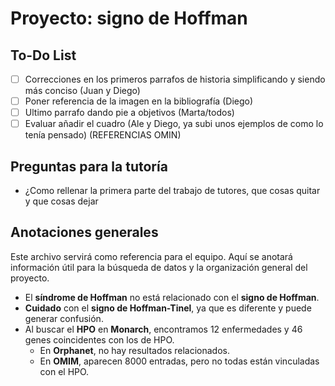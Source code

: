 # Proyecto: signo de Hoffman

## To-Do List

- [ ] Correcciones en los primeros parrafos de historia simplificando y siendo más conciso (Juan y Diego)
- [ ] Poner referencia de la imagen en la bibliografía (Diego)
- [ ] Ultimo parrafo dando pie a objetivos (Marta/todos)
- [ ] Evaluar añadir el cuadro (Ale y Diego, ya subi unos ejemplos de como lo tenía pensado) (REFERENCIAS OMIN)

## Preguntas para la tutoría

- ¿Como rellenar la primera parte del trabajo de tutores, que cosas quitar y que cosas dejar

## Anotaciones generales

Este archivo servirá como referencia para el equipo. Aquí se anotará información útil para la búsqueda de datos y la organización general del proyecto.

- El **síndrome de Hoffman** no está relacionado con el **signo de Hoffman**.
- **Cuidado** con el **signo de Hoffman-Tinel**, ya que es diferente y puede generar confusión.
- Al buscar el **HPO** en **Monarch**, encontramos 12 enfermedades y 46 genes coincidentes con los de HPO.  
  - En **Orphanet**, no hay resultados relacionados.
  - En **OMIM**, aparecen 8000 entradas, pero no todas están vinculadas con el HPO.




